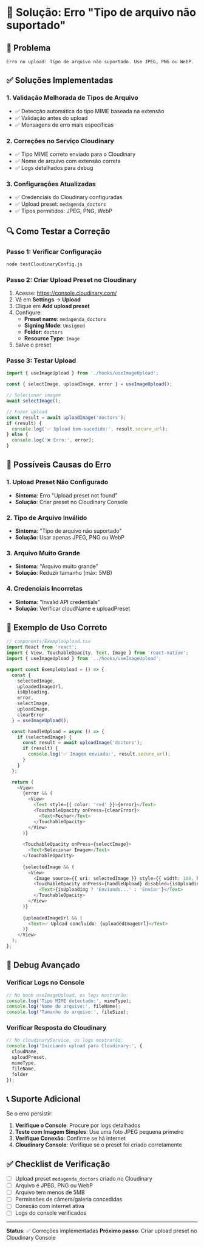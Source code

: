 # 🔧 Solução: Erro "Tipo de arquivo não suportado"

## 🚨 Problema
```
Erro no upload: Tipo de arquivo não suportado. Use JPEG, PNG ou WebP.
```

## ✅ Soluções Implementadas

### 1. **Validação Melhorada de Tipos de Arquivo**
- ✅ Detecção automática do tipo MIME baseada na extensão
- ✅ Validação antes do upload
- ✅ Mensagens de erro mais específicas

### 2. **Correções no Serviço Cloudinary**
- ✅ Tipo MIME correto enviado para o Cloudinary
- ✅ Nome de arquivo com extensão correta
- ✅ Logs detalhados para debug

### 3. **Configurações Atualizadas**
- ✅ Credenciais do Cloudinary configuradas
- ✅ Upload preset: `medagenda_doctors`
- ✅ Tipos permitidos: JPEG, PNG, WebP

## 🔍 Como Testar a Correção

### Passo 1: Verificar Configuração
```bash
node testCloudinaryConfig.js
```

### Passo 2: Criar Upload Preset no Cloudinary
1. Acesse: https://console.cloudinary.com/
2. Vá em **Settings** → **Upload**
3. Clique em **Add upload preset**
4. Configure:
   - **Preset name**: `medagenda_doctors`
   - **Signing Mode**: `Unsigned`
   - **Folder**: `doctors`
   - **Resource Type**: `Image`
5. Salve o preset

### Passo 3: Testar Upload
```typescript
import { useImageUpload } from './hooks/useImageUpload';

const { selectImage, uploadImage, error } = useImageUpload();

// Selecionar imagem
await selectImage();

// Fazer upload
const result = await uploadImage('doctors');
if (result) {
  console.log('✅ Upload bem-sucedido:', result.secure_url);
} else {
  console.log('❌ Erro:', error);
}
```

## 🐛 Possíveis Causas do Erro

### 1. **Upload Preset Não Configurado**
- **Sintoma**: Erro "Upload preset not found"
- **Solução**: Criar preset no Cloudinary Console

### 2. **Tipo de Arquivo Inválido**
- **Sintoma**: "Tipo de arquivo não suportado"
- **Solução**: Usar apenas JPEG, PNG ou WebP

### 3. **Arquivo Muito Grande**
- **Sintoma**: "Arquivo muito grande"
- **Solução**: Reduzir tamanho (máx: 5MB)

### 4. **Credenciais Incorretas**
- **Sintoma**: "Invalid API credentials"
- **Solução**: Verificar cloudName e uploadPreset

## 📱 Exemplo de Uso Correto

```typescript
// components/ExemploUpload.tsx
import React from 'react';
import { View, TouchableOpacity, Text, Image } from 'react-native';
import { useImageUpload } from '../hooks/useImageUpload';

export const ExemploUpload = () => {
  const {
    selectedImage,
    uploadedImageUrl,
    isUploading,
    error,
    selectImage,
    uploadImage,
    clearError
  } = useImageUpload();

  const handleUpload = async () => {
    if (selectedImage) {
      const result = await uploadImage('doctors');
      if (result) {
        console.log('✅ Imagem enviada:', result.secure_url);
      }
    }
  };

  return (
    <View>
      {error && (
        <View>
          <Text style={{ color: 'red' }}>{error}</Text>
          <TouchableOpacity onPress={clearError}>
            <Text>Fechar</Text>
          </TouchableOpacity>
        </View>
      )}
      
      <TouchableOpacity onPress={selectImage}>
        <Text>Selecionar Imagem</Text>
      </TouchableOpacity>
      
      {selectedImage && (
        <View>
          <Image source={{ uri: selectedImage }} style={{ width: 100, height: 100 }} />
          <TouchableOpacity onPress={handleUpload} disabled={isUploading}>
            <Text>{isUploading ? 'Enviando...' : 'Enviar'}</Text>
          </TouchableOpacity>
        </View>
      )}
      
      {uploadedImageUrl && (
        <Text>✅ Upload concluído: {uploadedImageUrl}</Text>
      )}
    </View>
  );
};
```

## 🔧 Debug Avançado

### Verificar Logs no Console
```javascript
// No hook useImageUpload, os logs mostrarão:
console.log('Tipo MIME detectado:', mimeType);
console.log('Nome do arquivo:', fileName);
console.log('Tamanho do arquivo:', fileSize);
```

### Verificar Resposta do Cloudinary
```javascript
// No cloudinaryService, os logs mostrarão:
console.log('Iniciando upload para Cloudinary:', {
  cloudName,
  uploadPreset,
  mimeType,
  fileName,
  folder
});
```

## 📞 Suporte Adicional

Se o erro persistir:

1. **Verifique o Console**: Procure por logs detalhados
2. **Teste com Imagem Simples**: Use uma foto JPEG pequena primeiro
3. **Verifique Conexão**: Confirme se há internet
4. **Cloudinary Console**: Verifique se o preset foi criado corretamente

## ✅ Checklist de Verificação

- [ ] Upload preset `medagenda_doctors` criado no Cloudinary
- [ ] Arquivo é JPEG, PNG ou WebP
- [ ] Arquivo tem menos de 5MB
- [ ] Permissões de câmera/galeria concedidas
- [ ] Conexão com internet ativa
- [ ] Logs do console verificados

---

**Status**: ✅ Correções implementadas
**Próximo passo**: Criar upload preset no Cloudinary Console 